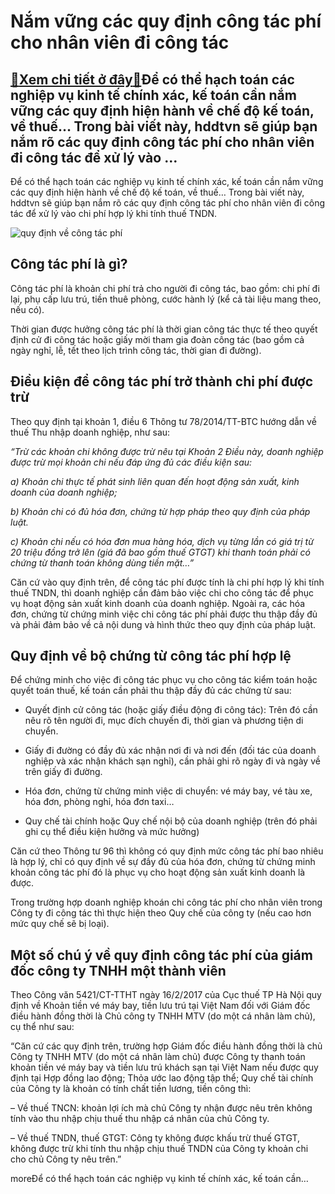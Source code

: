Nắm vững các quy định công tác phí cho nhân viên đi công tác
============================================================

[:gift:Xem chi tiết ở đây:gift:](https://hddtvn.com/nam-vung-cac-quy-dinh-cong-tac-phi-cho-nhan-vien-di-cong-tac/)Để có thể hạch toán các nghiệp vụ kinh tế chính xác, kế toán cần nắm vững các quy định hiện hành về chế độ kế toán, về thuế… Trong bài viết này, hddtvn sẽ giúp bạn nắm rõ các quy định công tác phí cho nhân viên đi công tác để xử lý vào …
---------------------------------------------------------------------------------------------------------------------------------------------------------------------------------------------------------------------------------------------

Để có thể hạch toán các nghiệp vụ kinh tế chính xác, kế toán cần nắm vững các quy định hiện hành về chế độ kế toán, về thuế… Trong bài viết này, hddtvn sẽ giúp bạn nắm rõ các quy định công tác phí cho nhân viên đi công tác để xử lý vào chi phí hợp lý khi tính thuế TNDN.


![quy định về công tác phí](https://hddtvn.com/wp-content/uploads/2021/01/trip.jpg)


Công tác phí là gì?
-------------------


Công tác phí là khoản chi phí trả cho người đi công tác, bao gồm: chi phí đi lại, phụ cấp lưu trú, tiền thuê phòng, cước hành lý (kể cả tài liệu mang theo, nếu có).


Thời gian được hưởng công tác phí là thời gian công tác thực tế theo quyết định cử đi công tác hoặc giấy mời tham gia đoàn công tác (bao gồm cả ngày nghỉ, lễ, tết theo lịch trình công tác, thời gian đi đường).


Điều kiện để công tác phí trở thành chi phí được trừ
----------------------------------------------------


Theo quy định tại khoản 1, điều 6 Thông tư 78/2014/TT-BTC hướng dẫn về thuế Thu nhập doanh nghiệp, như sau:


*“Trừ các khoản chi không được trừ nêu tại Khoản 2 Điều này, doanh nghiệp được trừ mọi khoản chi nếu đáp ứng đủ các điều kiện sau:*


*a) Khoản chi thực tế phát sinh liên quan đến hoạt động sản xuất, kinh doanh của doanh nghiệp;*


*b) Khoản chi có đủ hóa đơn, chứng từ hợp pháp theo quy định của pháp luật.*


*c) Khoản chi nếu có hóa đơn mua hàng hóa, dịch vụ từng lần có giá trị từ 20 triệu đồng trở lên (giá đã bao gồm thuế GTGT) khi thanh toán phải có chứng từ thanh toán không dùng tiền mặt…”*


Căn cứ vào quy định trên, để công tác phí được tính là chi phí hợp lý khi tính thuế TNDN, thì doanh nghiệp cần đảm bảo việc chi cho công tác để phục vụ hoạt động sản xuất kinh doanh của doanh nghiệp. Ngoài ra, các hóa đơn, chứng từ chứng minh việc chi công tác phí phải được thu thập đầy đủ và phải đảm bảo về cả nội dung và hình thức theo quy định của pháp luật.


Quy định về bộ chứng từ công tác phí hợp lệ
-------------------------------------------


Để chứng minh cho việc đi công tác phục vụ cho công tác kiểm toán hoặc quyết toán thuế, kế toán cần phải thu thập đầy đủ các chứng từ sau:




* Quyết định cử công tác (hoặc giấy điều động đi công tác): Trên đó cần nêu rõ tên người đi, mục đích chuyến đi, thời gian và phương tiện di chuyển.

* Giấy đi đường có đầy đủ xác nhận nơi đi và nơi đến (đối tác của doanh nghiệp và xác nhận khách sạn nghỉ), cần phải ghi rõ ngày đi và ngày về trên giấy đi đường.

* Hóa đơn, chứng từ chứng minh việc di chuyển: vé máy bay, vé tàu xe, hóa đơn, phòng nghỉ, hóa đơn taxi…

* Quy chế tài chính hoặc Quy chế nội bộ của doanh nghiệp (trên đó phải ghi cụ thể điều kiện hưởng và mức hưởng)



Căn cứ theo Thông tư 96 thì không có quy định mức công tác phí bao nhiêu là hợp lý, chỉ có quy định về sự đầy đủ của hóa đơn, chứng từ chứng minh khoản công tác phí đó là phục vụ cho hoạt động sản xuất kinh doanh là được.


Trong trường hợp doanh nghiệp khoán chi công tác phí cho nhân viên trong Công ty đi công tác thì thực hiện theo Quy chế của công ty (nếu cao hơn mức quy chế sẽ bị loại).


Một số chú ý về quy định công tác phí của giám đốc công ty TNHH một thành viên
------------------------------------------------------------------------------


Theo Công văn 5421/CT-TTHT ngày 16/2/2017 của Cục thuế TP Hà Nội quy định về Khoản tiền vé máy bay, tiền lưu trú tại Việt Nam đối với Giám đốc điều hành đồng thời là Chủ công ty TNHH MTV (do một cá nhân làm chủ), cụ thể như sau:


“Căn cứ các quy định trên, trường hợp Giám đốc điều hành đồng thời là chủ Công ty TNHH MTV (do một cá nhân làm chủ) được Công ty thanh toán khoản tiền vé máy bay và tiền lưu trú khách sạn tại Việt Nam nếu được quy định tại Hợp đồng lao động; Thỏa ước lao động tập thể; Quy chế tài chính của Công ty là khoản có tính chất tiền lương, tiền công thì:


– Về thuế TNCN: khoản lợi ích mà chủ Công ty nhận được nêu trên không tính vào thu nhập chịu thuế thu nhập cá nhân của chủ Công ty.


– Về thuế TNDN, thuế GTGT: Công ty không được khấu trừ thuế GTGT, không được trừ khi tính thu nhập chịu thuế TNDN của Công ty khoản chi cho chủ Công ty nêu trên.”



moreĐể có thể hạch toán các nghiệp vụ kinh tế chính xác, kế toán cần…

